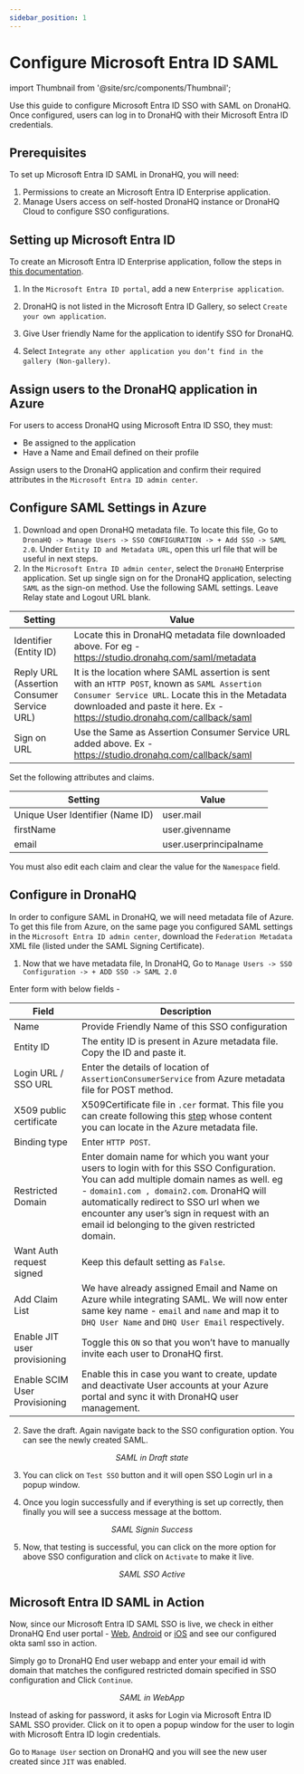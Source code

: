 ```yaml
---
sidebar_position: 1
---
```


# Configure Microsoft Entra ID SAML 

import Thumbnail from '@site/src/components/Thumbnail';

Use this guide to configure Microsoft Entra ID SSO with SAML on DronaHQ. Once configured, users can log in to DronaHQ with their Microsoft Entra ID credentials.

## Prerequisites

To set up Microsoft Entra ID SAML in DronaHQ, you will need:
1. Permissions to create an Microsoft Entra ID Enterprise application.
1. Manage Users access on self-hosted DronaHQ instance or DronaHQ Cloud to configure SSO configurations.

## Setting up Microsoft Entra ID

To create an Microsoft Entra ID Enterprise application, follow the steps in [this documentation](https://learn.microsoft.com/en-us/entra/identity/enterprise-apps/add-application-portal-setup-sso).

1. In the `Microsoft Entra ID portal`, add a new `Enterprise application`.

1. DronaHQ is not listed in the Microsoft Entra ID Gallery, so select `Create your own application`.

1. Give User friendly Name for the application to identify SSO for DronaHQ. 

1. Select `Integrate any other application you don’t find in the gallery (Non-gallery)`.


## Assign users to the DronaHQ application in Azure
For users to access DronaHQ using Microsoft Entra ID SSO, they must:

- Be assigned to the application
- Have a Name and Email defined on their profile

Assign users to the DronaHQ application and confirm their required attributes in the `Microsoft Entra ID admin center`.

## Configure SAML Settings in Azure

1. Download and open DronaHQ metadata file. To locate this file, Go to `DronaHQ -> Manage Users -> SSO CONFIGURATION -> + Add SSO -> SAML 2.0`. Under `Entity ID and Metadata URL`, open this url file that will be useful in next steps. 
1. In the `Microsoft Entra ID admin center`, select the `DronaHQ` Enterprise application. Set up single sign on for the DronaHQ application, selecting `SAML` as the sign-on method. Use the following SAML settings. Leave Relay state and Logout URL blank.

| Setting	| Value |
| -- | -- |
|Identifier (Entity ID)| Locate this in DronaHQ metadata file downloaded above. For eg - https://studio.dronahq.com/saml/metadata |
| Reply URL (Assertion Consumer Service URL) |	It is the location where SAML assertion is sent with an `HTTP POST`, known as `SAML Assertion Consumer Service URL`. Locate this in the Metadata downloaded and paste it here. Ex - https://studio.dronahq.com/callback/saml |
| Sign on URL	| Use the Same as Assertion Consumer Service URL added above. Ex - https://studio.dronahq.com/callback/saml |

Set the following attributes and claims.

|Setting	| Value |
| -- | -- |
| Unique User Identifier (Name ID) |	user.mail |
| firstName | 	user.givenname |
| email |	user.userprincipalname |

You must also edit each claim and clear the value for the `Namespace` field.

## Configure in DronaHQ

In order to configure SAML in DronaHQ, we will need metadata file of Azure. To get this file from Azure, on the same page you configured SAML settings in the `Microsoft Entra ID admin center`, download the `Federation Metadata` XML file (listed under the SAML Signing Certificate).

1. Now that we have metadata file, In DronaHQ, Go to `Manage Users -> SSO Configuration -> + ADD SSO -> SAML 2.0`

Enter form with below fields -

 | Field | Description  | 
  | ----------------- |---------------- |
| Name            | Provide Friendly Name of this SSO configuration  |
| Entity ID     |   The entity ID is present in Azure metadata file. Copy the ID and paste it. |
| Login URL / SSO URL | Enter the details of location of `AssertionConsumerService` from Azure metadata file for POST method. |
| X509 public certificate      | X509Certificate file in `.cer` format. This file you can create following this [step](/sso/configuring-sso-with-saml#creating-x509-public-certificate) whose content you can locate in the Azure metadata file. |
| Binding type | Enter `HTTP POST`. |
| Restricted Domain           | Enter domain name for which you want your users to login with for this SSO Configuration. You can add multiple domain names as well. eg - `domain1.com , domain2.com`. DronaHQ will automatically redirect to SSO url when we encounter any user’s sign in request with an email id belonging to the given restricted domain. |
| Want Auth request signed |  Keep this default setting as `False`. |
| Add Claim List | We have already assigned Email and Name on Azure while integrating SAML. We will now enter same key name - `email` and `name` and map it to `DHQ User Name` and `DHQ User Email` respectively. |
| Enable JIT user provisioning | Toggle this `ON` so that you won’t have to manually invite each user to DronaHQ first. |
| Enable SCIM User Provisioning | Enable this in case you want to create, update and deactivate User accounts at your Azure portal and sync it with DronaHQ user management. |

2. Save the draft. Again navigate back to the SSO configuration option. You can see the newly created SAML.

<figure>
  <Thumbnail src="/img/sso/guides/sso-dronahq-okta-saml-draft.png" alt="SAML in Draft state" />
  <figcaption align = "center"><i>SAML in Draft state</i></figcaption>
</figure>

3. You can click on `Test SSO` button and it will open SSO Login url in a popup window.

4. Once you login successfully and if everything is set up correctly, then finally you will see a success message at the bottom.

<figure>
  <Thumbnail src="/img/sso/guides/sso-dronahq-okta-oauth-success.png" alt="SAML Signin Success" />
  <figcaption align = "center"><i>SAML Signin Success</i></figcaption>
</figure>

5. Now, that testing is successful, you can click on the more option for above SSO configuration and click on `Activate` to make it live.

<figure>
  <Thumbnail src="/img/sso/guides/sso-dronahq-okta-saml-active.png" alt="SAML SSO Active" />
  <figcaption align = "center"><i>SAML SSO Active</i></figcaption>
</figure>



## Microsoft Entra ID SAML in Action

Now, since our Microsoft Entra ID SAML SSO is live, we check in either DronaHQ End user portal - [Web](https://web.dronahq.io), [Android](https://play.google.com/store/apps/details?id=com.drona5) or [iOS](https://apps.apple.com/us/app/dronahq/id905354460) and see our configured okta saml sso in action.

Simply go to DronaHQ End user webapp and enter your email id with domain that matches the configured restricted domain specified in SSO configuration and Click `Continue`.

<figure>
  <Thumbnail src="/img/sso/guides/sso-dronahq-okta-saml-webapp.png" alt="SAML in WebApp" />
  <figcaption align = "center"><i>SAML in WebApp</i></figcaption>
</figure>

Instead of asking for password, it asks for Login via Microsoft Entra ID SAML SSO provider. Click on it to open a popup window for the user to login with Microsoft Entra ID login credentials.

Go to `Manage User` section on DronaHQ and you will see the new user created since `JIT` was enabled.

